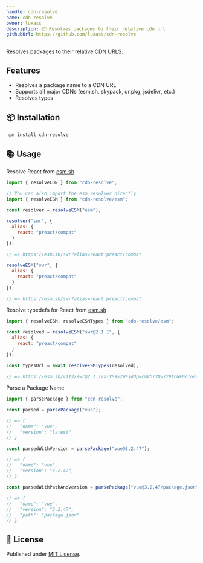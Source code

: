 ```yaml
---
handle: cdn-resolve
name: cdn-resolve
owner: luxass
description: 📦 Resolves packages to their relative cdn url
githubUrl: https://github.com/luxass/cdn-resolve
---
```





Resolves packages to their relative CDN URLS.

## Features

* Resolves a package name to a CDN URL
* Supports all major CDNs (esm.sh, skypack, unpkg, jsdelivr, etc.)
* Resolves types

## 📦 Installation

```sh
npm install cdn-resolve
```

## 📚 Usage

Resolve React from [esm.sh](https://esm.sh)

```js
import { resolveCDN } from "cdn-resolve";

// You can also import the esm resolver directly
import { resolveESM } from "cdn-resolve/esm";

const resolver = resolveESM("esm");

resolver("swr", {
  alias: {
    react: "preact/compat"
  }
});

// => https://esm.sh/swr?alias=react:preact/compat

resolveESM("swr", {
  alias: {
    react: "preact/compat"
  }
});

// => https://esm.sh/swr?alias=react:preact/compat
```

Resolve typedefs for React from [esm.sh](https://esm.sh)

```js
import { resolveESM, resolveESMTypes } from "cdn-resolve/esm";

const resolved = resolveESM("swr@2.1.1", {
  alias: {
    react: "preact/compat"
  }
});

const typesUrl = await resolveESMTypes(resolved);

// => https://esm.sh/v113/swr@2.1.1/X-YS9yZWFjdDpwcmVhY3QvY29tcGF0/core/dist/index.d.ts
```

Parse a Package Name

```js
import { parsePackage } from "cdn-resolve";

const parsed = parsePackage("vue");

// => {
//   "name": "vue",
//   "version": "latest",
// }

const parsedWithVersion = parsePackage("vue@3.2.47");

// => {
//   "name": "vue",
//   "version": "3.2.47",
// }

const parsedWithPathAndVersion = parsePackage("vue@3.2.47/package.json");

// => {
//   "name": "vue",
//   "version": "3.2.47",
//   "path": "package.json"
// }
```

## 📄 License

Published under [MIT License](https://github.com/luxass/cdn-resolve/blob/main/LICENSE).

<!-- Badges -->

[npm-version-src]: https://img.shields.io/npm/v/cdn-resolve?style=flat&colorA=18181B&colorB=4169E1

[npm-version-href]: https://npmjs.com/package/cdn-resolve

[npm-downloads-src]: https://img.shields.io/npm/dm/cdn-resolve?style=flat&colorA=18181B&colorB=4169E1

[npm-downloads-href]: https://npmjs.com/package/cdn-resolve
